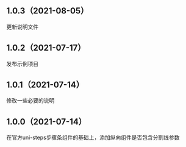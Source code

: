 ## 1.0.3（2021-08-05）
更新说明文件
## 1.0.2（2021-07-17）
发布示例项目
## 1.0.1（2021-07-14）
修改一些必要的说明
## 1.0.0（2021-07-14）
在官方uni-steps步骤条组件的基础上，添加纵向组件是否包含分割线参数

